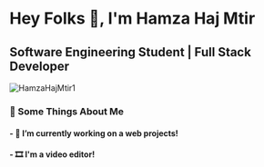 <h1>Hey Folks 👋, I'm Hamza Haj Mtir</h1>
<h2>Software Engineering Student | Full Stack Developer</h2>
<p align="left"> <img src="https://komarev.com/ghpvc/?username=HamzaHajMtir1" alt="HamzaHajMtir1" /> </p>
<h3>🧐 Some Things About Me</h3>
<h4> - 🔭 I’m currently working on a web projects! <br/></h4>
<h4> - 🎞️ I'm a video editor! <br/></h4>
